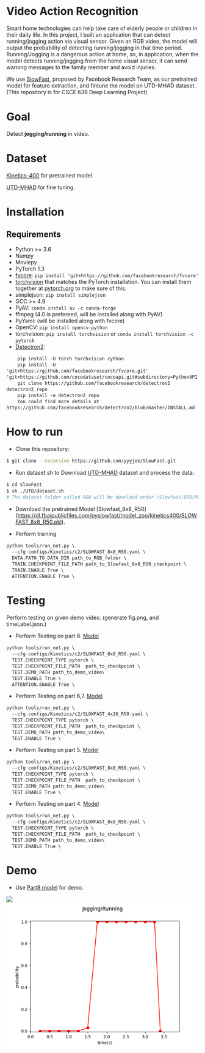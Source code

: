 # Video Action Recognition
Smart home technologies can help take care of elderly people or children in their daily life. In this project, I built an application that can detect running/jogging action via visual sensor. Given an RGB video, the model will output the probability of detecting running/jogging in that time period. Running/Jogging is a dangerous action at home, so, in application, when the model detects running/jogging from the home visual sensor, it can send warning messages to the family member and avoid injuries. 

We use [SlowFast](https://github.com/facebookresearch/SlowFast), proposed by Facebook Research Team, as our pretrained model for feature extraction, and fintune the model on UTD-MHAD dataset.
(This repository is for CSCE 636 Deep Learning Project)

# Goal
Detect **jogging/running** in video.

# Dataset
[Kinetics-400](https://deepmind.com/research/open-source/kinetics) for pretrained model.

[UTD-MHAD](https://personal.utdallas.edu/~kehtar/UTD-MHAD.html) for fine tuning.

# Installation
## Requirements
- Python >= 3.6
- Numpy
- Moviepy
- PyTorch 1.3
- [fvcore](https://github.com/facebookresearch/fvcore/): `pip install 'git+https://github.com/facebookresearch/fvcore'`
- [torchvision](https://github.com/pytorch/vision/) that matches the PyTorch installation.
  You can install them together at [pytorch.org](https://pytorch.org) to make sure of this.
- simplejson: `pip install simplejson`
- GCC >= 4.9
- PyAV: `conda install av -c conda-forge`
- ffmpeg (4.0 is prefereed, will be installed along with PyAV)
- PyYaml: (will be installed along with fvcore)
- OpenCV: `pip install opencv-python`
- torchvision: `pip install torchvision` or `conda install torchvision -c pytorch`
- [Detectron2](https://github.com/facebookresearch/detectron2): 
```
    pip install -U torch torchvision cython
    pip install -U 'git+https://github.com/facebookresearch/fvcore.git' 'git+https://github.com/cocodataset/cocoapi.git#subdirectory=PythonAPI'
    git clone https://github.com/facebookresearch/detectron2 detectron2_repo
    pip install -e detectron2_repo
    You could find more details at https://github.com/facebookresearch/detectron2/blob/master/INSTALL.md
```

# How to run
- Clone this repository:
```bash
$ git clone --recursive https://github.com/yyyjoe/SlowFast.git
```

- Run dataset.sh to Download [UTD-MHAD](https://personal.utdallas.edu/~kehtar/UTD-MHAD.html) dataset and process the data:
```bash
$ cd SlowFast
$ sh ./UTD/dataset.sh
# The dataset folder called RGB will be download under /Slowfast/UTD/RGB
```

- Download the pretrained Model [Slowfast_8x8_R50] (https://dl.fbaipublicfiles.com/pyslowfast/model_zoo/kinetics400/SLOWFAST_8x8_R50.pkl).

- Perform training
```
python tools/run_net.py \
  --cfg configs/Kinetics/c2/SLOWFAST_8x8_R50.yaml \
  DATA.PATH_TO_DATA_DIR path_to_RGB_folder \
  TRAIN.CHECKPOINT_FILE_PATH path_to_Slowfast_8x8_R50_checkpoint \
  TRAIN.ENABLE True \
  ATTENTION.ENABLE True \
```

# Testing
Perform testing on given demo video. (generate fig.png, and timeLabel.json.)

<!--- 
- Trained model for 50 epochs can be download [here](https://drive.google.com/file/d/1te3tp1lc3QyG5ljgbYERAP3PrxAO2Dii/view?usp=sharing) (the model used for demo).
-->

- Perform Testing on part 8. [Model](https://drive.google.com/file/d/13KmD7VIXGSCMrqvaga5ETxRDrHlhhlnS/view?usp=sharing)
```
python tools/run_net.py \
  --cfg configs/Kinetics/c2/SLOWFAST_8x8_R50.yaml \
  TEST.CHECKPOINT_TYPE pytorch \
  TEST.CHECKPOINT_FILE_PATH  path_to_checkpoint \
  TEST.DEMO_PATH path_to_demo_video\
  TEST.ENABLE True \
  ATTENTION.ENABLE True \
```

- Perform Testing on part 6,7. [Model](https://drive.google.com/file/d/1te3tp1lc3QyG5ljgbYERAP3PrxAO2Dii/view?usp=sharing)
```
python tools/run_net.py \
  --cfg configs/Kinetics/c2/SLOWFAST_4x16_R50.yaml \
  TEST.CHECKPOINT_TYPE pytorch \
  TEST.CHECKPOINT_FILE_PATH  path_to_checkpoint \
  TEST.DEMO_PATH path_to_demo_video\
  TEST.ENABLE True \
```

- Perform Testing on part 5. [Model](https://drive.google.com/file/d/1s_AMdFbyD6GMao9zisYfTWPezp6yDdf5/view?usp=sharing)
```
python tools/run_net.py \
  --cfg configs/Kinetics/c2/SLOWFAST_8x8_R50.yaml \
  TEST.CHECKPOINT_TYPE pytorch \
  TEST.CHECKPOINT_FILE_PATH  path_to_checkpoint \
  TEST.DEMO_PATH path_to_demo_video\
  TEST.ENABLE True \
```

- Perform Testing on part 4. [Model](https://drive.google.com/file/d/1z8W499vpMrFdBFnSYvKBf54MMr0_61XO/view?usp=sharing)
```
python tools/run_net.py \
  --cfg configs/Kinetics/c2/SLOWFAST_8x8_R50.yaml \
  TEST.CHECKPOINT_TYPE pytorch \
  TEST.CHECKPOINT_FILE_PATH  path_to_checkpoint \
  TEST.DEMO_PATH path_to_demo_video\
  TEST.ENABLE True \
```


# Demo
<!--- part8 -->
- Use [Part8 model](https://drive.google.com/file/d/13KmD7VIXGSCMrqvaga5ETxRDrHlhhlnS/view?usp=sharing) for demo.

<!--- part6,7
- [Final Trained Model](https://drive.google.com/file/d/1te3tp1lc3QyG5ljgbYERAP3PrxAO2Dii/view?usp=sharing) for demo. (the same as trained model for 50 epochs above)
-->

<!--- part5
- [Final Trained Model](https://drive.google.com/file/d/1s_AMdFbyD6GMao9zisYfTWPezp6yDdf5/view?usp=sharing) for demo. (the same as trained model for 50 epochs above)
-->

<img src="./figure/demo.gif"/>
<img src="./figure/sample1_fig_part8.png"/>
